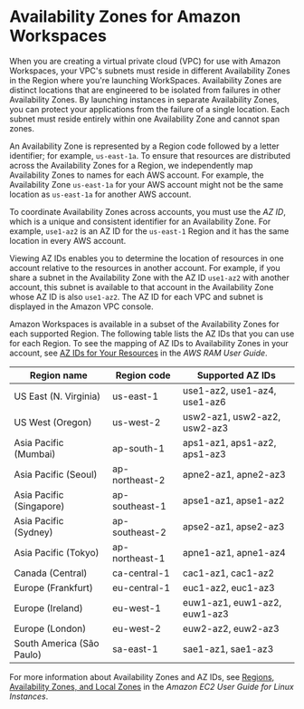 # Availability Zones for Amazon Workspaces<a name="azs-workspaces"></a>

When you are creating a virtual private cloud \(VPC\) for use with Amazon Workspaces, your VPC's subnets must reside in different Availability Zones in the Region where you're launching WorkSpaces\. Availability Zones are distinct locations that are engineered to be isolated from failures in other Availability Zones\. By launching instances in separate Availability Zones, you can protect your applications from the failure of a single location\. Each subnet must reside entirely within one Availability Zone and cannot span zones\.

An Availability Zone is represented by a Region code followed by a letter identifier; for example, `us-east-1a`\. To ensure that resources are distributed across the Availability Zones for a Region, we independently map Availability Zones to names for each AWS account\. For example, the Availability Zone `us-east-1a` for your AWS account might not be the same location as `us-east-1a` for another AWS account\.

To coordinate Availability Zones across accounts, you must use the *AZ ID*, which is a unique and consistent identifier for an Availability Zone\. For example, `use1-az2` is an AZ ID for the `us-east-1` Region and it has the same location in every AWS account\. 

Viewing AZ IDs enables you to determine the location of resources in one account relative to the resources in another account\. For example, if you share a subnet in the Availability Zone with the AZ ID `use1-az2` with another account, this subnet is available to that account in the Availability Zone whose AZ ID is also `use1-az2`\. The AZ ID for each VPC and subnet is displayed in the Amazon VPC console\.

Amazon Workspaces is available in a subset of the Availability Zones for each supported Region\. The following table lists the AZ IDs that you can use for each Region\. To see the mapping of AZ IDs to Availability Zones in your account, see [ AZ IDs for Your Resources](https://docs.aws.amazon.com/ram/latest/userguide/working-with-az-ids.html) in the *AWS RAM User Guide*\.


| Region name | Region code | Supported AZ IDs | 
| --- | --- | --- | 
| US East \(N\. Virginia\) | us\-east\-1 | use1\-az2, use1\-az4, use1\-az6 | 
| US West \(Oregon\) | us\-west\-2 | usw2\-az1, usw2\-az2, usw2\-az3 | 
| Asia Pacific \(Mumbai\) | ap\-south\-1 | aps1\-az1, aps1\-az2, aps1\-az3 | 
| Asia Pacific \(Seoul\) | ap\-northeast\-2 | apne2\-az1, apne2\-az3 | 
| Asia Pacific \(Singapore\) | ap\-southeast\-1 | apse1\-az1, apse1\-az2 | 
| Asia Pacific \(Sydney\) | ap\-southeast\-2 | apse2\-az1, apse2\-az3 | 
| Asia Pacific \(Tokyo\) | ap\-northeast\-1 | apne1\-az1, apne1\-az4 | 
| Canada \(Central\) | ca\-central\-1 | cac1\-az1, cac1\-az2 | 
| Europe \(Frankfurt\) | eu\-central\-1 | euc1\-az2, euc1\-az3 | 
| Europe \(Ireland\) | eu\-west\-1 | euw1\-az1, euw1\-az2, euw1\-az3 | 
| Europe \(London\) | eu\-west\-2 | euw2\-az2, euw2\-az3 | 
| South America \(São Paulo\) | sa\-east\-1 | sae1\-az1, sae1\-az3 | 

For more information about Availability Zones and AZ IDs, see [ Regions, Availability Zones, and Local Zones](https://docs.aws.amazon.com/AWSEC2/latest/UserGuide/using-regions-availability-zones.html) in the *Amazon EC2 User Guide for Linux Instances*\.